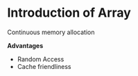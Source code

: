 # Introduction of Array

Continuous memory allocation

**Advantages**
- Random Access
- Cache friendliness